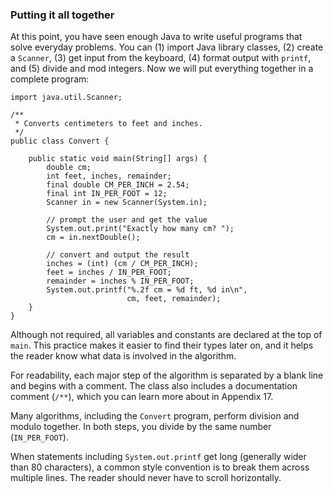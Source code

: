 ###  Putting it all together


At this point, you have seen enough Java to write useful programs that solve everyday problems.
You can (1) import Java library classes, (2) create a `Scanner`, (3) get input from the keyboard, (4) format output with `printf`, and (5) divide and mod integers.
Now we will put everything together in a complete program:



```code
import java.util.Scanner;

/**
 * Converts centimeters to feet and inches.
 */
public class Convert {

    public static void main(String[] args) {
        double cm;
        int feet, inches, remainder;
        final double CM_PER_INCH = 2.54;
        final int IN_PER_FOOT = 12;
        Scanner in = new Scanner(System.in);

        // prompt the user and get the value
        System.out.print("Exactly how many cm? ");
        cm = in.nextDouble();

        // convert and output the result
        inches = (int) (cm / CM_PER_INCH);
        feet = inches / IN_PER_FOOT;
        remainder = inches % IN_PER_FOOT;
        System.out.printf("%.2f cm = %d ft, %d in\n",
                          cm, feet, remainder);
    }
}
```

Although not required, all variables and constants are declared at the top of `main`.
This practice makes it easier to find their types later on, and it helps the reader know what data is involved in the algorithm.


For readability, each major step of the algorithm is separated by a blank line and begins with a comment.
The class also includes a documentation comment (`/**`), which you can learn more about in Appendix 17.

Many algorithms, including the `Convert` program, perform division and modulo together.
In both steps, you divide by the same number (`IN_PER_FOOT`).

When statements including `System.out.printf` get long (generally wider than 80 characters), a common style convention is to break them across multiple lines.
The reader should never have to scroll horizontally.